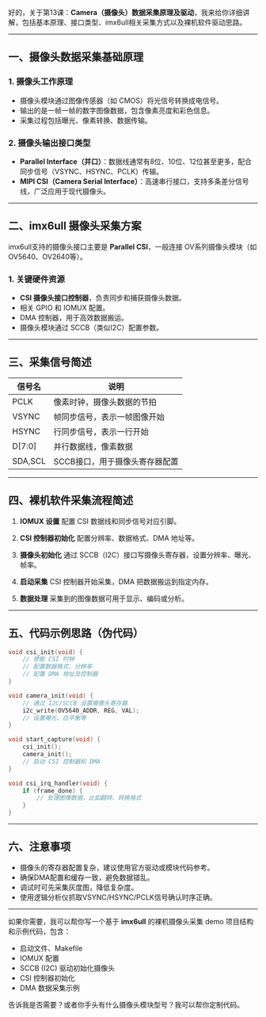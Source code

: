 好的，关于第13课：**Camera（摄像头）数据采集原理及驱动**，我来给你详细讲解，包括基本原理、接口类型、imx6ull相关采集方式以及裸机软件驱动思路。

---

## 一、摄像头数据采集基础原理

### 1. 摄像头工作原理

* 摄像头模块通过图像传感器（如 CMOS）将光信号转换成电信号。
* 输出的是一帧一帧的数字图像数据，包含像素亮度和彩色信息。
* 采集过程包括曝光、像素转换、数据传输。

### 2. 摄像头输出接口类型

* **Parallel Interface（并口）**：数据线通常有8位、10位、12位甚至更多，配合同步信号（VSYNC、HSYNC、PCLK）传输。
* **MIPI CSI（Camera Serial Interface）**：高速串行接口，支持多条差分信号线，广泛应用于现代摄像头。

---

## 二、imx6ull 摄像头采集方案

imx6ull支持的摄像头接口主要是 **Parallel CSI**，一般连接 OV系列摄像头模块（如 OV5640、OV2640等）。

### 1. 关键硬件资源

* **CSI 摄像头接口控制器**，负责同步和捕获摄像头数据。
* 相关 GPIO 和 IOMUX 配置。
* DMA 控制器，用于高效数据搬运。
* 摄像头模块通过 SCCB（类似I2C）配置参数。

---

## 三、采集信号简述

| 信号名     | 说明                |
| ------- | ----------------- |
| PCLK    | 像素时钟，摄像头数据的节拍     |
| VSYNC   | 帧同步信号，表示一帧图像开始    |
| HSYNC   | 行同步信号，表示一行开始      |
| D\[7:0] | 并行数据线，像素数据        |
| SDA,SCL | SCCB接口，用于摄像头寄存器配置 |

---

## 四、裸机软件采集流程简述

1. **IOMUX 设置**
   配置 CSI 数据线和同步信号对应引脚。

2. **CSI 控制器初始化**
   配置分辨率、数据格式、DMA 地址等。

3. **摄像头初始化**
   通过 SCCB（I2C）接口写摄像头寄存器，设置分辨率、曝光、帧率。

4. **启动采集**
   CSI 控制器开始采集，DMA 把数据搬运到指定内存。

5. **数据处理**
   采集到的图像数据可用于显示、编码或分析。

---

## 五、代码示例思路（伪代码）

```c
void csi_init(void) {
    // 使能 CSI 时钟
    // 配置数据格式，分辨率
    // 配置 DMA 地址及控制器
}

void camera_init(void) {
    // 通过 I2C/SCCB 设置摄像头寄存器
    i2c_write(OV5640_ADDR, REG, VAL);
    // 设置曝光、白平衡等
}

void start_capture(void) {
    csi_init();
    camera_init();
    // 启动 CSI 控制器和 DMA
}

void csi_irq_handler(void) {
    if (frame_done) {
        // 处理图像数据，比如翻转、转换格式
    }
}
```

---

## 六、注意事项

* 摄像头的寄存器配置复杂，建议使用官方驱动或模块代码参考。
* 确保DMA配置和缓存一致，避免数据错乱。
* 调试时可先采集灰度图，降低复杂度。
* 使用逻辑分析仪抓取VSYNC/HSYNC/PCLK信号确认时序正确。

---

如果你需要，我可以帮你写一个基于 **imx6ull** 的裸机摄像头采集 demo 项目结构和示例代码，包含：

* 启动文件、Makefile
* IOMUX 配置
* SCCB (I2C) 驱动初始化摄像头
* CSI 控制器初始化
* DMA 数据采集示例

告诉我是否需要？或者你手头有什么摄像头模块型号？我可以帮你定制代码。
